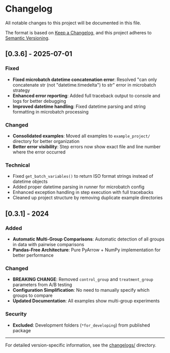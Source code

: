 # Changelog

All notable changes to this project will be documented in this file.

The format is based on [Keep a Changelog](https://keepachangelog.com/en/1.0.0/),
and this project adheres to [Semantic Versioning](https://semver.org/spec/v2.0.0.html).

## [0.3.6] - 2025-07-01

### Fixed
- **Fixed microbatch datetime concatenation error**: Resolved "can only concatenate str (not "datetime.timedelta") to str" error in microbatch strategy
- **Enhanced error reporting**: Added full traceback output to console and logs for better debugging
- **Improved datetime handling**: Fixed datetime parsing and string formatting in microbatch processing

### Changed
- **Consolidated examples**: Moved all examples to `example_project/` directory for better organization
- **Better error visibility**: Step errors now show exact file and line number where the error occurred

### Technical
- Fixed `get_batch_variables()` to return ISO format strings instead of datetime objects
- Added proper datetime parsing in runner for microbatch config
- Enhanced exception handling in step execution with full tracebacks
- Cleaned up project structure by removing duplicate example directories

## [0.3.1] - 2024

### Added
- **Automatic Multi-Group Comparisons**: Automatic detection of all groups in data with pairwise comparisons
- **Pandas-Free Architecture**: Pure PyArrow + NumPy implementation for better performance

### Changed
- **BREAKING CHANGE**: Removed `control_group` and `treatment_group` parameters from A/B testing
- **Configuration Simplification**: No need to manually specify which groups to compare
- **Updated Documentation**: All examples show multi-group experiments

### Security
- **Excluded**: Development folders (`*for_developing`) from published package

---

For detailed version-specific information, see the [changelogs/](./changelogs/) directory.